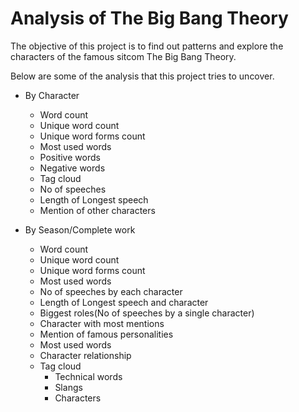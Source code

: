 # Analysis of The Big Bang Theory

The objective of this project is to find out patterns and explore the characters of the famous sitcom The Big Bang Theory.

Below are some of the analysis that this project tries to uncover.
+ By Character
    - Word count
    - Unique word count
    - Unique word forms count
    - Most used words
    - Positive words
    - Negative words
    - Tag cloud
    - No of speeches
    - Length of Longest speech
    - Mention of other characters

+ By Season/Complete work
    - Word count
    - Unique word count
    - Unique word forms count
    - Most used words
    - No of speeches by each character
    - Length of Longest speech and character
    - Biggest roles(No of speeches by a single character)
    - Character with most mentions
    - Mention of famous personalities
    - Most used words
    - Character relationship
    - Tag cloud
        * Technical words
        * Slangs
        * Characters
